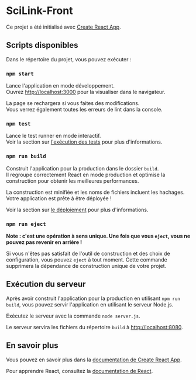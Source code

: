 # SciLink-Front

Ce projet a été initialisé avec [Create React App](https://github.com/facebook/create-react-app).

## Scripts disponibles

Dans le répertoire du projet, vous pouvez exécuter :

### `npm start`

Lance l'application en mode développement.\
Ouvrez [http://localhost:3000](http://localhost:3000) pour la visualiser dans le navigateur.

La page se rechargera si vous faites des modifications.\
Vous verrez également toutes les erreurs de lint dans la console.

### `npm test`

Lance le test runner en mode interactif.\
Voir la section sur [l'exécution des tests](https://facebook.github.io/create-react-app/docs/running-tests) pour plus d'informations.

### `npm run build`

Construit l'application pour la production dans le dossier `build`.\
Il regroupe correctement React en mode production et optimise la construction pour obtenir les meilleures performances.

La construction est minifiée et les noms de fichiers incluent les hachages.\
Votre application est prête à être déployée !

Voir la section sur [le déploiement](https://facebook.github.io/create-react-app/docs/deployment) pour plus d'informations.

### `npm run eject`

**Note : c'est une opération à sens unique. Une fois que vous `eject`, vous ne pouvez pas revenir en arrière !**

Si vous n'êtes pas satisfait de l'outil de construction et des choix de configuration, vous pouvez `eject` à tout moment. Cette commande supprimera la dépendance de construction unique de votre projet.

## Exécution du serveur

Après avoir construit l'application pour la production en utilisant `npm run build`, vous pouvez servir l'application en utilisant le serveur Node.js. 

Exécutez le serveur avec la commande `node server.js`.

Le serveur servira les fichiers du répertoire `build` à [http://localhost:8080](http://localhost:8080).

## En savoir plus

Vous pouvez en savoir plus dans la [documentation de Create React App](https://facebook.github.io/create-react-app/docs/getting-started).

Pour apprendre React, consultez la [documentation de React](https://reactjs.org/).
